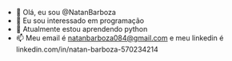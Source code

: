 - 👋 Olá, eu sou @NatanBarboza
- 👀 Eu sou interessado em programação 
- 🌱 Atualmente estou aprendendo python
- 📫 Meu email é natanbarboza084@gmail.com e meu linkedin é linkedin.com/in/natan-barboza-570234214

<!---
NatanBarboza/NatanBarboza is a ✨ special ✨ repository because its `README.md` (this file) appears on your GitHub profile.
You can click the Preview link to take a look at your changes.
--->
